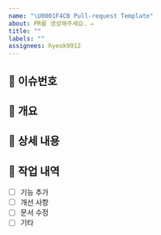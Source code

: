 ```yaml
---
name: "\U0001F4CB Pull-request Template"
about: PR를 생성해주세요. ✏️
title: ""
labels: ""
assignees: hyeok9912
---
```


## 🧩 이슈번호

## 📝 개요

<!-- 이 이슈의 목적을 간단하게 설명해주세요. 무엇을 개선하거나 추가하려고 하나요? -->

## 📌 상세 내용

<!-- 문제 또는 제안에 대해 자세히 설명해주세요. -->

## 🚧 작업 내역

- [ ] 기능 추가
- [ ] 개선 사항
- [ ] 문서 수정
- [ ] 기타
